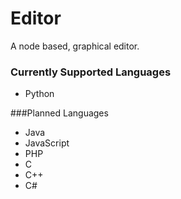 # Editor
A node based, graphical editor.

### Currently Supported Languages
 * Python

###Planned Languages
 * Java
 * JavaScript
 * PHP
 * C
 * C++
 * C#
